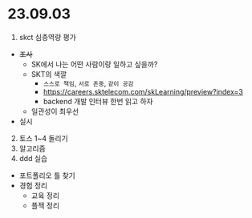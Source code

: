 # 23.09.03
1. skct 심층역량 평가
  - ~~조사~~
    - SK에서 나는 어떤 사람이랑 일하고 싶을까?
    - SKT의 색깔
      - `스스로 책임`, `서로 존중`, `같이 공감`
      - https://careers.sktelecom.com/skLearning/preview?index=3
      - backend 개발 인터뷰 한번 읽고 하자
    - 일관성이 최우선
  - 실시
2. 토스 1~4 돌리기
3. 알고리즘
4. ddd 실습
- 포트폴리오 틀 찾기
- 경험 정리
  - 교육 정리
  - 플젝 정리